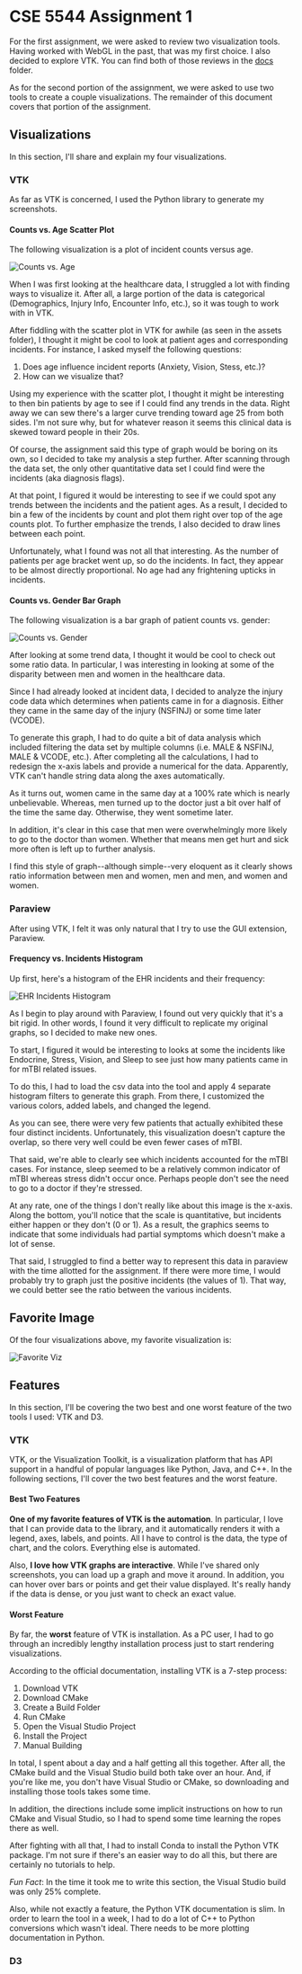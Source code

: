 # CSE 5544 Assignment 1

For the first assignment, we were asked to review two visualization tools.
Having worked with WebGL in the past, that was my first choice. I also decided
to explore VTK. You can find both of those reviews in the [docs][1] folder.

As for the second portion of the assignment, we were asked to use two tools
to create a couple visualizations. The remainder of this document covers that
portion of the assignment.

## Visualizations

In this section, I'll share and explain my four visualizations.

### VTK

As far as VTK is concerned, I used the Python library to generate my screenshots.

#### Counts vs. Age Scatter Plot

The following visualization is a plot of incident counts versus age.

![Counts vs. Age][2]

When I was first looking at the healthcare data, I struggled a lot with finding ways
to visualize it. After all, a large portion of the data is categorical (Demographics,
Injury Info, Encounter Info, etc.), so it was tough to work with in VTK.

After fiddling with the scatter plot in VTK for awhile (as seen in the assets folder),
I thought it might be cool to look at patient ages and corresponding incidents.
For instance, I asked myself the following questions:

1. Does age influence incident reports (Anxiety, Vision, Stess, etc.)?
2. How can we visualize that?

Using my experience with the scatter plot, I thought it might be interesting
to then bin patients by age to see if I could find any trends in the data.
Right away we can sew there's a larger curve trending toward age 25 from
both sides. I'm not sure why, but for whatever reason it seems this
clinical data is skewed toward people in their 20s.

Of course, the assignment said this type of graph would be boring on its own,
so I decided to take my analysis a step further. After scanning through the data set,
the only other quantitative data set I could find were the incidents (aka diagnosis flags).

At that point, I figured it would be interesting to see if we could spot any trends
between the incidents and the patient ages. As a result, I decided to bin a few of
the incidents by count and plot them right over top of the age counts plot. To further
emphasize the trends, I also decided to draw lines between each point.

Unfortunately, what I found was not all that interesting. As the number of patients
per age bracket went up, so do the incidents. In fact, they appear to be almost
directly proportional. No age had any frightening upticks in incidents.

#### Counts vs. Gender Bar Graph

The following visualization is a bar graph of patient counts vs. gender:

![Counts vs. Gender][3]

After looking at some trend data, I thought it would be cool to check out
some ratio data. In particular, I was interesting in looking at some
of the disparity between men and women in the healthcare data.

Since I had already looked at incident data, I decided to analyze the
injury code data which determines when patients came in for a diagnosis.
Either they came in the same day of the injury (NSFINJ) or some time later (VCODE).

To generate this graph, I had to do quite a bit of data analysis which included
filtering the data set by multiple columns (i.e. MALE & NSFINJ, MALE & VCODE, etc.).
After completing all the calculations, I had to redesign the x-axis labels
and provide a numerical for the data. Apparently, VTK can't handle string data
along the axes automatically.

As it turns out, women came in the same day at a 100% rate which is
nearly unbelievable. Whereas, men turned up to the doctor just a bit
over half of the time the same day. Otherwise, they went sometime later.

In addition, it's clear in this case that men were overwhelmingly more likely to
go to the doctor than women. Whether that means men get hurt and sick more
often is left up to further analysis.

I find this style of graph--although simple--very eloquent as it clearly shows
ratio information between men and women, men and men, and women and women.

### Paraview

After using VTK, I felt it was only natural that I try to use the GUI extension,
Paraview.

#### Frequency vs. Incidents Histogram

Up first, here's a histogram of the EHR incidents and their frequency:

![EHR Incidents Histogram][4]

As I begin to play around with Paraview, I found out very quickly that it's a
bit rigid. In other words, I found it very difficult to replicate my original
graphs, so I decided to make new ones.

To start, I figured it would be interesting to looks at some the incidents
like Endocrine, Stress, Vision, and Sleep to see just how many patients
came in for mTBI related issues.

To do this, I had to load the csv data into the tool and apply 4 separate
histogram filters to generate this graph. From there, I customized
the various colors, added labels, and changed the legend.

As you can see, there were very few patients that actually exhibited these
four distinct incidents. Unfortunately, this visualization doesn't capture
the overlap, so there very well could be even fewer cases of mTBI.

That said, we're able to clearly see which incidents accounted for the mTBI
cases. For instance, sleep seemed to be a relatively common indicator of mTBI
whereas stress didn't occur once. Perhaps people don't see the need to go
to a doctor if they're stressed.

At any rate, one of the things I don't really like about this image is the x-axis.
Along the bottom, you'll notice that the scale is quantitative, but incidents
either happen or they don't (0 or 1). As a result, the graphics seems to indicate
that some individuals had partial symptoms which doesn't make a lot of sense.

That said, I struggled to find a better way to represent this data in paraview
with the time allotted for the assignment. If there were more time, I would
probably try to graph just the positive incidents (the values of 1). That way,
we could better see the ratio between the various incidents.

## Favorite Image

Of the four visualizations above, my favorite visualization is:

![Favorite Viz]()

## Features

In this section, I'll be covering the two best and one worst feature of
the two tools I used: VTK and D3.

### VTK

VTK, or the Visualization Toolkit, is a visualization platform that has API
support in a handful of popular languages like Python, Java, and C++. In the
following sections, I'll cover the two best features and the worst feature.

#### Best Two Features

**One of my favorite features of VTK is the automation**. In particular, I love
that I can provide data to the library, and it automatically renders it with
a legend, axes, labels, and points. All I have to control is the data, the type
of chart, and the colors. Everything else is automated.

Also, **I love how VTK graphs are interactive**. While I've shared only screenshots,
you can load up a graph and move it around. In addition, you can hover over bars
or points and get their value displayed. It's really handy if the data is dense, or
you just want to check an exact value.

#### Worst Feature

By far, the **worst** feature of VTK is installation. As a PC user, I had to go
through an incredibly lengthy installation process just to start rendering
visualizations.

According to the official documentation, installing VTK is a 7-step process:

1. Download VTK
2. Download CMake
3. Create a Build Folder
4. Run CMake
5. Open the Visual Studio Project
6. Install the Project
7. Manual Building

In total, I spent about a day and a half getting all this together. After all,
the CMake build and the Visual Studio build both take over an hour. And,
if you're like me, you don't have Visual Studio or CMake, so downloading and
installing those tools takes some time.

In addition, the directions include some implicit instructions on how to run
CMake and Visual Studio, so I had to spend some time learning the ropes there
as well.

After fighting with all that, I had to install Conda to install the Python VTK
package. I'm not sure if there's an easier way to do all this, but there are
certainly no tutorials to help.

*Fun Fact*: In the time it took me to write this section, the Visual Studio build
was only 25% complete.

Also, while not exactly a feature, the Python VTK documentation is slim. In order
to learn the tool in a week, I had to do a lot of C++ to Python conversions which
wasn't ideal. There needs to be more plotting documentation in Python.

### D3

[1]: docs/assignment01.pdf
[2]: assets/vtk/count-by-age-with-stress-and-anxiety-line-plot.png
[3]: assets/vtk/count-by-gender-3-column-bar-graph-clean.png
[4]: assets/paraview/incident-histogram-labeled.png
